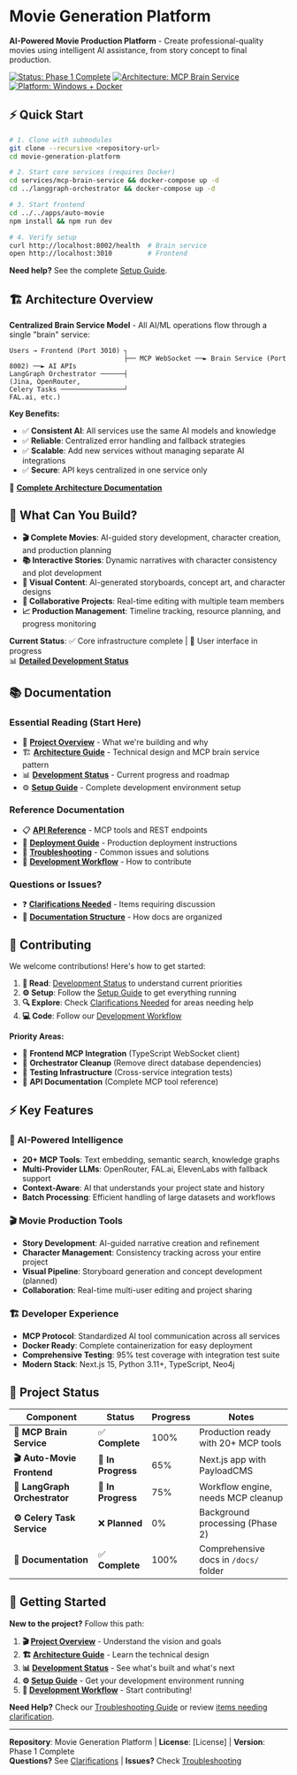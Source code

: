 # Movie Generation Platform

**AI-Powered Movie Production Platform** - Create professional-quality movies using intelligent AI assistance, from story concept to final production.

[![Status: Phase 1 Complete](https://img.shields.io/badge/Status-Phase%201%20Complete-green)](docs/DEVELOPMENT_STATUS.md)
[![Architecture: MCP Brain Service](https://img.shields.io/badge/Architecture-MCP%20Brain%20Service-blue)](docs/ARCHITECTURE.md)
[![Platform: Windows + Docker](https://img.shields.io/badge/Platform-Windows%20%2B%20Docker-lightblue)](#quick-start)

## ⚡ Quick Start

```bash
# 1. Clone with submodules
git clone --recursive <repository-url>
cd movie-generation-platform

# 2. Start core services (requires Docker)
cd services/mcp-brain-service && docker-compose up -d
cd ../langgraph-orchestrator && docker-compose up -d

# 3. Start frontend
cd ../../apps/auto-movie
npm install && npm run dev

# 4. Verify setup
curl http://localhost:8002/health  # Brain service
open http://localhost:3010         # Frontend
```

**Need help?** See the complete [Setup Guide](docs/SETUP_GUIDE.md).

## 🏗️ Architecture Overview

**Centralized Brain Service Model** - All AI/ML operations flow through a single "brain" service:

```
Users → Frontend (Port 3010) ┐
                             ├── MCP WebSocket ──► Brain Service (Port 8002) ──► AI APIs
LangGraph Orchestrator ──────┤                                                   (Jina, OpenRouter,
Celery Tasks ────────────────┘                                                    FAL.ai, etc.)
```

**Key Benefits:**
- ✅ **Consistent AI**: All services use the same AI models and knowledge
- ✅ **Reliable**: Centralized error handling and fallback strategies  
- ✅ **Scalable**: Add new services without managing separate AI integrations
- ✅ **Secure**: API keys centralized in one service only

📖 **[Complete Architecture Documentation](docs/ARCHITECTURE.md)**

## 🎯 What Can You Build?

- **🎬 Complete Movies**: AI-guided story development, character creation, and production planning
- **📚 Interactive Stories**: Dynamic narratives with character consistency and plot development  
- **🎨 Visual Content**: AI-generated storyboards, concept art, and character designs
- **🤝 Collaborative Projects**: Real-time editing with multiple team members
- **📈 Production Management**: Timeline tracking, resource planning, and progress monitoring

**Current Status**: ✅ Core infrastructure complete | 🔄 User interface in progress  
📊 **[Detailed Development Status](docs/DEVELOPMENT_STATUS.md)**

## 📚 Documentation

### Essential Reading (Start Here)
- 📖 **[Project Overview](docs/PROJECT_OVERVIEW.md)** - What we're building and why
- 🏗️ **[Architecture Guide](docs/ARCHITECTURE.md)** - Technical design and MCP brain service pattern  
- 📊 **[Development Status](docs/DEVELOPMENT_STATUS.md)** - Current progress and roadmap
- ⚙️ **[Setup Guide](docs/SETUP_GUIDE.md)** - Complete development environment setup

### Reference Documentation
- 📋 **[API Reference](docs/API_REFERENCE.md)** - MCP tools and REST endpoints
- 🚀 **[Deployment Guide](docs/DEPLOYMENT_GUIDE.md)** - Production deployment instructions
- 🔧 **[Troubleshooting](docs/TROUBLESHOOTING.md)** - Common issues and solutions
- 👥 **[Development Workflow](docs/DEVELOPMENT_WORKFLOW.md)** - How to contribute

### Questions or Issues?
- ❓ **[Clarifications Needed](docs/CLARIFICATIONS.md)** - Items requiring discussion
- 📁 **[Documentation Structure](docs/DOCUMENTATION_STRUCTURE.md)** - How docs are organized

## 🤝 Contributing

We welcome contributions! Here's how to get started:

1. **📖 Read**: [Development Status](docs/DEVELOPMENT_STATUS.md) to understand current priorities
2. **⚙️ Setup**: Follow the [Setup Guide](docs/SETUP_GUIDE.md) to get everything running  
3. **🔍 Explore**: Check [Clarifications Needed](docs/CLARIFICATIONS.md) for areas needing help
4. **💻 Code**: Follow our [Development Workflow](docs/DEVELOPMENT_WORKFLOW.md)

**Priority Areas:**
- 🎯 **Frontend MCP Integration** (TypeScript WebSocket client)
- 🧠 **Orchestrator Cleanup** (Remove direct database dependencies) 
- 🔧 **Testing Infrastructure** (Cross-service integration tests)
- 📝 **API Documentation** (Complete MCP tool reference)

## ⚡ Key Features

### 🧠 AI-Powered Intelligence
- **20+ MCP Tools**: Text embedding, semantic search, knowledge graphs
- **Multi-Provider LLMs**: OpenRouter, FAL.ai, ElevenLabs with fallback support
- **Context-Aware**: AI that understands your project state and history
- **Batch Processing**: Efficient handling of large datasets and workflows

### 🎬 Movie Production Tools
- **Story Development**: AI-guided narrative creation and refinement
- **Character Management**: Consistency tracking across your entire project
- **Visual Pipeline**: Storyboard generation and concept development (planned)
- **Collaboration**: Real-time multi-user editing and project sharing

### 🏗️ Developer Experience  
- **MCP Protocol**: Standardized AI tool communication across all services
- **Docker Ready**: Complete containerization for easy deployment
- **Comprehensive Testing**: 95% test coverage with integration test suite
- **Modern Stack**: Next.js 15, Python 3.11+, TypeScript, Neo4j

## 🚀 Project Status

| Component | Status | Progress | Notes |
|-----------|--------|----------|-------|
| **🧠 MCP Brain Service** | ✅ **Complete** | 100% | Production ready with 20+ MCP tools |
| **🎬 Auto-Movie Frontend** | 🔄 **In Progress** | 65% | Next.js app with PayloadCMS |
| **🤖 LangGraph Orchestrator** | 🔄 **In Progress** | 75% | Workflow engine, needs MCP cleanup |
| **⚙️ Celery Task Service** | ❌ **Planned** | 0% | Background processing (Phase 2) |
| **📖 Documentation** | ✅ **Complete** | 100% | Comprehensive docs in `/docs/` folder |

## 🎯 Getting Started

**New to the project?** Follow this path:

1. **🎬 [Project Overview](docs/PROJECT_OVERVIEW.md)** - Understand the vision and goals
2. **🏗️ [Architecture Guide](docs/ARCHITECTURE.md)** - Learn the technical design  
3. **📊 [Development Status](docs/DEVELOPMENT_STATUS.md)** - See what's built and what's next
4. **⚙️ [Setup Guide](docs/SETUP_GUIDE.md)** - Get your development environment running
5. **👥 [Development Workflow](docs/DEVELOPMENT_WORKFLOW.md)** - Start contributing!

**Need Help?** Check our [Troubleshooting Guide](docs/TROUBLESHOOTING.md) or review [items needing clarification](docs/CLARIFICATIONS.md).

---

**Repository**: Movie Generation Platform | **License**: [License] | **Version**: Phase 1 Complete  
**Questions?** See [Clarifications](docs/CLARIFICATIONS.md) | **Issues?** Check [Troubleshooting](docs/TROUBLESHOOTING.md)

